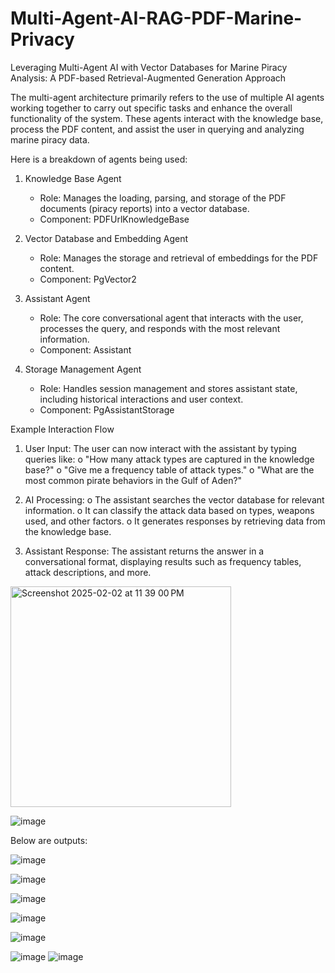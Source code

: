 # Multi-Agent-AI-RAG-PDF-Marine-Privacy
Leveraging Multi-Agent AI with Vector Databases for Marine Piracy Analysis: A PDF-based Retrieval-Augmented Generation Approach

The multi-agent architecture primarily refers to the use of multiple AI agents working together to carry out specific tasks and enhance the overall functionality of the system. These agents interact with the knowledge base, process the PDF content, and assist the user in querying and analyzing marine piracy data. 


Here is a breakdown of agents being used:
1. Knowledge Base Agent
   -  Role: Manages the loading, parsing, and storage of the PDF documents (piracy reports) into a vector database.
   -  Component: PDFUrlKnowledgeBase

2. Vector Database and Embedding Agent
   -  Role: Manages the storage and retrieval of embeddings for the PDF content.
   -  Component: PgVector2

3. Assistant Agent
   -  Role: The core conversational agent that interacts with the user, processes the query, and responds with the most relevant information.
   -  Component: Assistant

4. Storage Management Agent
   -  Role: Handles session management and stores assistant state, including historical interactions and user context.
   -  Component: PgAssistantStorage


Example Interaction Flow

1.	User Input: The user can now interact with the assistant by typing queries like:
o	"How many attack types are captured in the knowledge base?"
o	"Give me a frequency table of attack types."
o	"What are the most common pirate behaviors in the Gulf of Aden?"

2.	AI Processing:
o	The assistant searches the vector database for relevant information.
o	It can classify the attack data based on types, weapons used, and other factors.
o	It generates responses by retrieving data from the knowledge base.
3.	Assistant Response: The assistant returns the answer in a conversational format, displaying results such as frequency tables, attack descriptions, and more.



<img width="353" alt="Screenshot 2025-02-02 at 11 39 00 PM" src="https://github.com/user-attachments/assets/d9d381a9-ca05-4bfb-9882-1cbbd1418ac6" />


![image](https://github.com/user-attachments/assets/1eca6f6f-087d-43a3-bed0-c20450a2d395)


Below are outputs:

![image](https://github.com/user-attachments/assets/42990efc-1606-40da-828d-18ea0045bf20)


![image](https://github.com/user-attachments/assets/fb11d7a5-8543-4271-bc29-bb339851b171)

![image](https://github.com/user-attachments/assets/1ffae629-41d1-44e1-a052-a5c4c25ea486)


![image](https://github.com/user-attachments/assets/f42de070-2f49-4a82-acae-7f86b00b7a0d)

![image](https://github.com/user-attachments/assets/b45bb181-e1b2-4371-a5b4-786c7be76586)

![image](https://github.com/user-attachments/assets/b26cbff8-ebbc-4884-b709-bb6a2e33ca57)
![image](https://github.com/user-attachments/assets/88fc9044-3eac-4a81-a67a-76033a568a6a)




